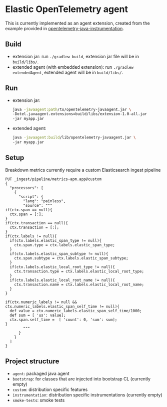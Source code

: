 # Elastic OpenTelemetry agent

This is currently implemented as an agent extension, created from the example provided in [opentelemetry-java-instrumentation](https://github.com/open-telemetry/opentelemetry-java-instrumentation/tree/main/examples/extension).

## Build

- extension jar: run `./gradlew build`, extension jar file will be in `build/libs/`.
- extended agent (with embedded extension): run `./gradlew extendedAgent`, extended agent will be in `build/libs/`.

## Run

- extension jar:

  ```bash
  java -javaagent:path/to/opentelemetry-javaagent.jar \
  -Dotel.javaagent.extensions=build/libs/extension-1.0-all.jar
  -jar myapp.jar
     ```

- extended agent:

  ```bash
  java -javaagent:build/lib/opentelemetry-javaagent.jar \
  -jar myapp.jar
     ```

## Setup

Breakdown metrics currently require a custom Elasticsearch ingest pipeline
```
PUT _ingest/pipeline/metrics-apm.app@custom
{
  "processors": [
    {
      "script": {
        "lang": "painless",
        "source": """
if(ctx.span == null){
  ctx.span = [:];
}
if(ctx.transaction == null){
  ctx.transaction = [:];
}
if(ctx.labels != null){
  if(ctx.labels.elastic_span_type != null){
    ctx.span.type = ctx.labels.elastic_span_type;
  }
  if(ctx.labels.elastic_span_subtype != null){
    ctx.span.subtype = ctx.labels.elastic_span_subtype;
  }
  if(ctx.labels.elastic_local_root_type != null){
    ctx.transaction.type = ctx.labels.elastic_local_root_type;
  }
  if(ctx.labels.elastic_local_root_name != null){
    ctx.transaction.name = ctx.labels.elastic_local_root_name;
  }
}

if(ctx.numeric_labels != null && ctx.numeric_labels.elastic_span_self_time != null){
  def value = ctx.numeric_labels.elastic_span_self_time/1000;
  def sum = [ 'us': value];
  ctx.span.self_time =  [ 'count': 0, 'sum': sum];
}
        """
      }
    }
  ]
}
```

## Project structure

- `agent`: packaged java agent
- `bootstrap`: for classes that are injected into bootstrap CL (currently empty)
- `custom`: distribution specific features
- `instrumentation`: distribution specific instrumentations (currently empty)
- `smoke-tests`: smoke tests

